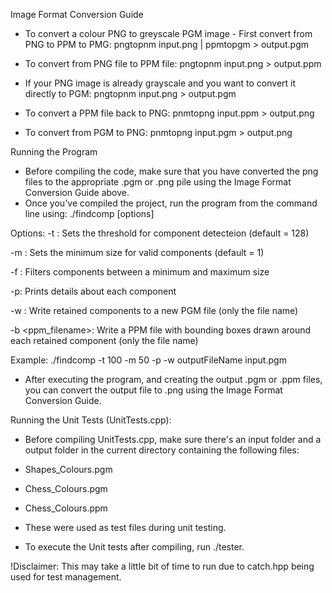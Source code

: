 Image Format Conversion Guide
- To convert a colour PNG to greyscale PGM image - First convert from PNG to PPM to PMG:
pngtopnm input.png | ppmtopgm > output.pgm

- To convert from PNG file to PPM file:
pngtopnm input.png > output.ppm

- If your PNG image is already grayscale and you want to convert it directly to PGM:
pngtopnm input.png > output.pgm

- To convert a PPM file back to PNG:
pnmtopng input.ppm > output.png

- To convert from PGM to PNG:
pnmtopng input.pgm > output.png

Running the Program
- Before compiling the code, make sure that you have converted the png files to the appropriate .pgm or .png pile using the Image Format Conversion Guide above.
- Once you've compiled the project, run the program from the command line using:
./findcomp [options] <inputPGMfile>

Options:
-t <int>: Sets the threshold for component detecteion (default = 128)

-m <int>: Sets the minimum size for valid components (default = 1)

-f <min> <max>: Filters components between a minimum and maximum size

-p: Prints details about each component

-w <filename>: Write retained components to a new PGM file (only the file name)

-b <ppm_filename>: Write a PPM file with bounding boxes drawn around each retained component (only the file name)

Example:
./findcomp -t 100 -m 50 -p -w outputFileName input.pgm

- After executing the program, and creating the output .pgm or .ppm files, you can convert the output file to .png using the Image Format Conversion Guide.

Running the Unit Tests (UnitTests.cpp):
- Before compiling UnitTests.cpp, make sure there's an input folder and a output folder in the current directory containing the following files:
- Shapes_Colours.pgm
- Chess_Colours.pgm
- Chess_Colours.ppm
- These were used as test files during unit testing.

- To execute the Unit tests after compiling, run ./tester.

!Disclaimer: This may take a little bit of time to run due to catch.hpp being used for test management.
